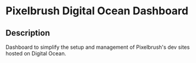 # Pixelbrush Digital Ocean Dashboard

## Description

Dashboard to simplify the setup and management of Pixelbrush's dev sites hosted on Digital Ocean.
